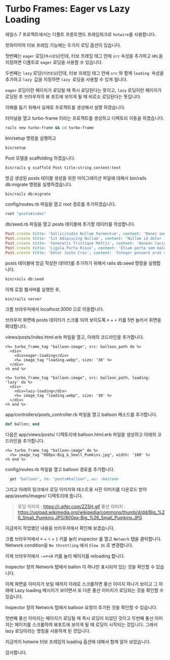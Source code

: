 # Turbo Frames: Eager vs Lazy Loading

레일스 7 프로젝트에서는 디폴트 프론트엔드 프레임워크로 `hotwire`를 사용합니다. 

핫와이어의 터보 프레임 기능에는 두가지 로딩 옵션이 있습니다. 

첫번째는 `eager` 로딩(`즉시로딩`)인데, 터보 프레임 태그 안에 `src` 속성을 추가하고 `URL`을 지정하면 디폴트로 `eager` 로딩을 사용할 수 있습니다. 

두번째는 `lazy` 로딩(`지연로딩`)인데, 터보 프레임 태그 안에 `src` 와 함께 `loading `속성을 추가하고 `lazy `값을 지정하면 `lazy `로딩을 사용할 수 있게 됩니다.

`eager` 로딩이란 페이지가 로딩될 때 즉시 로딩된다는 뜻이고, `lazy` 로딩이란 페이지가 로딩된 후 브라우저의 뷰 포트에 보이게 될 때 비로소 로딩된다는 뜻입니다. 



이해를 돕기 위해서 실제로 프로젝트를 생성해서 설명 하겠습니다. 

터미널을 열고 turbo-frame 이라는 프로젝트를 생성하고 디렉토리 이동을 하겠습니다. 

```bash
rails new turbo-frame && cd turbo-frame
```

bin/setup 명령을 실행하고

```bash
bin/setup
```

Post 모델을 scaffolding 하겠습니다.

```bash
bin/rails g scaffold Post title:string content:text
```

방금 생성된 posts 테이블 생성을 위한 마이그레이션 파일에 대해서 bin/rails db:migrate 명령을 실행하겠습니다. 

```bash
bin/rails db:migrate
```

config/routes.rb 파일을 열고 root 경로를 추가하겠습니다. 

```ruby
root "posts#index"
```

db/seed.rb 파일을 열고 posts 테이블에 추가할 데이터를 작성합니다. 

```ruby
Post.create title: 'Sollicitudin Nullam Fermentum', content: 'Donec sed odio dui. Nullam id dolor id nibh ultricies vehicula ut id elit.'
Post.create title: 'Sit Adipiscing Nullam', content: 'Nullam id dolor id nibh ultricies vehicula ut id elit. Lorem ipsum dolor sit amet, consectetur adipiscing elit.'
Post.create title: 'Venenatis Tristique Mattis', content: 'Aenean lacinia bibendum nulla sed consectetur. Vestibulum id ligula porta felis euismod semper.'
Post.create title: 'Ligula Porta Risus', content: 'Etiam porta sem malesuada magna mollis euismod. Vestibulum id ligula porta felis euismod semper.'
Post.create title: 'Dolor Justo Cras', content: 'Integer posuere erat a ante venenatis dapibus posuere velit aliquet. Cum sociis natoque penatibus et magnis dis parturient montes, nascetur ridiculus mus.'
```

posts 테이블에 방금 작성한 데이터를 추가하기 위해서 rails db:seed 명령을 실행합니다.

```bash
bin/rails db:seed
```

이제 로컬 웹서버를 실행한 후,

```bash
bin/rails server
```

크롬 브라우저에서 localhost:3000 으로 이동합니다.

브라우저 화면에 posts 데이터가 스크롤 되어 보이도록 `⌘` + `+` 키를 5번 눌러서 화면을 확대합니다.

views/posts/index.html.erb 파일을 열고, 아래의 코드라인을 추가합니다. 

```erb
<%= turbo_frame_tag "balloon-image", src: balloon_path do %>
  <div>
    <div>eager-loading</div>
    <%= image_tag "loading.webp", size: '30' %>
  </div>
<% end %>

<%= turbo_frame_tag "balloon-image", src: balloon_path, loading: 'lazy' do %>
  <div>
    <div>lazy-loading</div>
    <%= image_tag "loading.webp", size: '30' %>
  </div>
<% end %>
```

app/controllers/posts_controller.rb 파일을 열고 balloon 메소드를 추가합니다. 

```ruby
def ballon; end
```

다음은 app/views/posts/ 디렉토리에 balloon.html.erb 파일을 생성하고 아래의 코드라인을 추가합니다.

```erb
<%= turbo_frame_tag "balloon-image" do %>
  <%= image_tag "800px-Big_&_Small_Pumkins.jpg", width: '100' %>
<% end %>
```

config/routes.rb 파일을 열고 balloon 경로를 추가합니다. 

```ruby
  get "balloon", to: "posts#balloon", as: :balloon
```

그리고 아래의 링크에서 로딩 이미지와 테스트용 사진 이미지를 다운로드 받아 app/assets/images/ 디렉토리에 둡니다.

> 로딩 이미지 : https://i.gifer.com/ZZ5H.gif
> 풍선 이미지 : https://upload.wikimedia.org/wikipedia/commons/thumb/d/dd/Big_%26_Small_Pumkins.JPG/800px-Big_%26_Small_Pumkins.JPG

지금까지 작업했던 내용을 브라우저에서 확인해 보겠습니다. 

크롬 브라우저에서 `⌘` + `⌥` + `I` 키를 눌러 inspector 를 열고 `Network` 탭을 클릭합니다. Network condition을 `No throttling` 에서 `Slow 3G` 로 변경합니다.

이제 브라우저에서  `⇧`+`⌘`+`R` 키를 눌러 페이지를 reloading 합니다.

Inspector 창의 Network 탭에서 ballon 이 하나만 표시되어 있는 것을 확인할 수 있습니다. 

이제 화면을 이미지가 보일 때까지 아래로 스크롤하면 풍선 이미지 하나가 보이고 그 아래에 Lazy loading 메시지가 보이면서 또 다른 풍선 이미지가 로딩되는 것을 확인할 수 있습니다. 

Inspector 창의 Network 탭에서 balloon 요청이 추가된 것을 확인할 수 있습니다.  

첫번째 풍선 이미지는 페이지가 로딩될 때 즉시 로딩이 되었던 것이고 두번째 풍선 이미지는 페이지를 스크롤하여 뷰포트에 보이게 될 때 로딩이 시작되는  것입니다. 그래서 lazy 로딩이라는 명칭을 사용하게 된 것입니다.

지금까지 hotwire 터보 프레임의 loading 옵션에 대해서 함께 알아 보았습니다. 

감사합니다.

